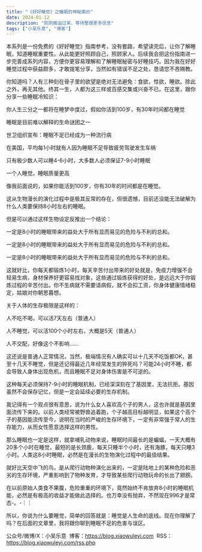```yaml
---
title: "《好好睡觉》之睡眠的神秘面纱"
date: 2024-01-12
description: "刚刚搬运过来，等待整理更多信息"
tags: ["小吴乐意", "博客"]
---
```


本系列是一份免费的《好好睡觉》指南参考，没有套路，希望读完后，让你了解睡眠，知道睡眠重要性。从此能更好照顾自己，照顾家人。后续我会把这份指南进一步完善成系列内容，方便你更容易理解和了解睡眠秘密与好睡技巧。因为我在好好睡觉过程中获益颇多，才敢提笔分享，当然如有错误不足之处，恳请您不吝赐教。

你知道吗？人有三种刻在骨子里的欲望是绝对无法避免：食欲，性欲，睡欲。除此之外，再无其他。终其一生，人都为这三样或百感交集或兴奋不已。在这里，跟你分享一些睡眠冷知识：

你人生三分之一都将在睡梦中度过，假如你活到100岁，有30年时间都在睡觉

睡眠是目前难以解释的生命谜团之一

世卫组织宣布：睡眠不足已经成为一种流行病

在美国，平均每1小时就有人因为睡眠不足导致疲劳驾驶发生车祸

只有极少数人可以睡4-6小时，大多数人必须保证7-9小时睡眠

一个人睡觉，睡眠质量更高

像我前面说的，如果你能活到100岁，你有30年的时间都是在睡觉。

这从生物漫长的演化过程中是极其反常的存在，但很遗憾，目前还没能无法破解为什么人类要保持8小时左右的睡眠。

但是可以通过这样生物设定反推出一个结论：

一定是8小时的睡眠带来的益处大于所有显而易见的危险与不利的总和。

一定是8小时的睡眠带来的益处大于所有显而易见的危险与不利的总和。

一定是8小时的睡眠带来的益处大于所有显而易见的危险与不利的总和。

这就好比，你每天都锻炼1小时，每天辛苦付出带来的好处就是，免疫力增强不会轻易生病，身材保养好更容易找对象，这些通过锻炼获得的好处，是远远大于你锻炼过程的辛苦付出。你不生病就不需要请病假，就不会扣工资，你身体健康情绪稳定，姑娘对你朝思暮想。

关于人体的生存极限是这样的：

人不吃不喝，可以活7天左右（普通人）

人不睡觉，可以活100个小时左右，大概是5天（普通人）

人不交配，好像这个不影响……

这还说是普通人正常情况，当然，极端情况有人确实可以十几天不吃饭都OK，甚至十几天不睡觉，但是还记得最近几年经常发生的猝死吗？可能24小时不睡，都会导致人身体出现危机，而且睡眠不足对身体伤害是不可逆的。

这种每天必须保持7-9小时的睡眠机制，已经深深刻在了基因里，无法抗拒。基因虽然不会保存记忆，但是一定会延续必要的生存机制。

我记得有一个观点很有意思，说为什么女人喜欢高个子的男人，这也许就是基因里面流传下来的。以前人类经常被野兽追着跑，个子越高目标越明显，如果这个高个子的基因能流传至今，说明在当时的严峻的生存环境下，一定有非常强于常人的生存能力，从而女性愿意选择这样的男性。

那么睡眠也一定是这样，就拿哺乳动物来说，睡眠时间最长的是蝙蝠，一天大概有20多个小时在睡觉，最短的是长颈鹿，每天只睡半个小时，还有海豚，每天只睡3小时。人类这8小时睡眠，必然是在漫长的生物演化过程中的最佳结果。

就好比天空中飞的鸟，是从爬行动物种演化出来的，一定是陆地上的某种危险和恶劣的生存环境，严重影响到了物种发育，才导致某些爬行动物玩命的长出了翅膀。

在以前原始人类食不果腹，危险重重的环境下，竟然始终不肯放弃8小时的睡眠机能，必然是有极高的收益才能做此选择的。也万幸没有抛弃，不然现在996才是常态-。-｜｜

所以，你说为什么要睡觉，简单的回答就是：睡觉是人生命的底线。现在你理解了吗？在后面的文章里，我将跟你聊到睡眠不足的危害与误区。

公众号/微博/X：小吴乐意
 博客：https://blog.xiaowuleyi.com
 RSS：https://blog.xiaowuleyi.com/rss.php
